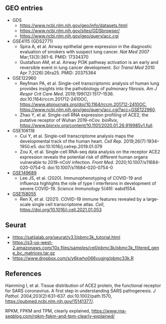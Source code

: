 ## GEO entries
* GDS
  * https://www.ncbi.nlm.nih.gov/geo/info/datasets.html
  * https://www.ncbi.nlm.nih.gov/sites/GDSbrowser/
  * https://www.ncbi.nlm.nih.gov/geo/query/acc.cgi
* GSE4115 (GDS2771)
  * Spira A, et al. Airway epithelial gene expression in the diagnostic evaluation of smokers with suspect lung cancer. *Nat Med* 2007 Mar;13(3):361-6. PMID: 17334370
  * Gustafson AM, et al. Airway PI3K pathway activation is an early and reversible event in lung cancer development. *Sci Transl Med* 2010 Apr 7;2(26):26ra25. PMID: 20375364
* GSE122960
  * Reyfman PA, et al. Single-cell transcriptomic analysis of human lung provides insights into the pathobiology of pulmonary fibrosis. *Am J Respir Crit Care Med*. 2019;199(12):1517–1536. doi:10.1164/rccm.201712-2410OC, https://www.atsjournals.org/doi/10.1164/rccm.201712-2410OC, https://www.ncbi.nlm.nih.gov/geo/query/acc.cgi?acc=GSE122960.
  * Zhao Y, et al. Single-cell RNA expression profiling of ACE2, the putative receptor of Wuhan 2019-nCov. *bioRvix*, https://www.biorxiv.org/content/10.1101/2020.01.26.919985v1.full.
* GSE106118
  * Cui Y, et al. Single-cell transcriptome analysis maps the developmental track of the human heart. *Cell Rep*. 2019;26(7):1934–1950.e5. doi:10.1016/j.celrep.2019.01.079
  * Zou X, et al. Single-cell RNA-seq data analysis on the receptor ACE2 expression reveals the potential risk of different human organs vulnerable to 2019-nCoV infection. *Front Med*. 2020;10.1007/s11684-020-0754-0. doi:10.1007/s11684-020-0754-0
* [GSE149689](https://www.ncbi.nlm.nih.gov/geo/query/acc.cgi?acc=GSE149689)
  * Lee JS, et al. (2020). Immunophenotyping of COVID-19 and influenza highlights the role of type I interferons in development of severe COVID-19. *Science Immunology* 5(49): eabd1554.
* [GSE158055](https://www.ncbi.nlm.nih.gov/geo/download/?acc=GSE158055)
  * Ren X, et al. (2021). COVID-19 immune features revealed by a large-scale single cell transcriptome atlas. *Cell*, https://doi.org/10.1016/j.cell.2021.01.053

## Seurat
* https://satijalab.org/seurat/v3.1/pbmc3k_tutorial.html
* https://s3-us-west-2.amazonaws.com/10x.files/samples/cell/pbmc3k/pbmc3k_filtered_gene_bc_matrices.tar.gz
* https://www.dropbox.com/s/y6kwho066vugjrg/pbmc33k.R

## References

Hamming I, et al. Tissue distribution of ACE2 protein, the functional receptor for SARS coronavirus. A first step in understanding SARS pathogenesis. *J Pathol*. 2004;203(2):631–637. doi:10.1002/path.1570, https://pubmed.ncbi.nlm.nih.gov/15141377/.

RPKM, FPKM and TPM, clearly explained, https://www.rna-seqblog.com/rpkm-fpkm-and-tpm-clearly-explained/
